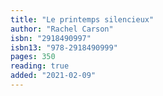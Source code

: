 ```yaml
---
title: "Le printemps silencieux"
author: "Rachel Carson"
isbn: "2918490997"
isbn13: "978-2918490999"
pages: 350
reading: true
added: "2021-02-09"
---
```


